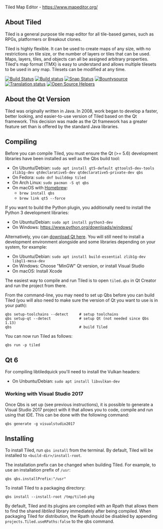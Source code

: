 Tiled Map Editor - https://www.mapeditor.org/

About Tiled
-------------------------------------------------------------------------------

Tiled is a general purpose tile map editor for all tile-based games, such as
RPGs, platformers or Breakout clones.

Tiled is highly flexible. It can be used to create maps of any size, with no
restrictions on tile size, or the number of layers or tiles that can be used.
Maps, layers, tiles, and objects can all be assigned arbitrary properties.
Tiled's map format (TMX) is easy to understand and allows multiple tilesets to
be used in any map. Tilesets can be modified at any time.

[![Build Status](https://travis-ci.org/bjorn/tiled.svg?branch=master)](https://travis-ci.org/bjorn/tiled)
[![Build status](https://ci.appveyor.com/api/projects/status/ceb79jn5cf99y3qd/branch/master?svg=true)](https://ci.appveyor.com/project/bjorn/tiled/branch/master)
[![Snap Status](https://build.snapcraft.io/badge/bjorn/tiled.svg)](https://build.snapcraft.io/user/bjorn/tiled)
[![Bountysource](https://www.bountysource.com/badge/tracker?tracker_id=52019)](https://www.bountysource.com/trackers/52019-tiled?utm_source=52019&utm_medium=shield&utm_campaign=TRACKER_BADGE)
[![Translation status](https://hosted.weblate.org/widgets/tiled/-/shields-badge.svg)](https://hosted.weblate.org/engage/tiled/?utm_source=widget)
[![Open Source Helpers](https://www.codetriage.com/bjorn/tiled/badges/users.svg)](https://www.codetriage.com/bjorn/tiled)

About the Qt Version
-------------------------------------------------------------------------------

Tiled was originally written in Java. In 2008, work began to develop a faster,
better looking, and easier-to-use version of Tiled based on the Qt framework.
This decision was made as the Qt framework has a greater feature set than is
offered by the standard Java libraries.


Compiling
-------------------------------------------------------------------------------

Before you can compile Tiled, you must ensure the Qt (>= 5.6) development
libraries have been installed as well as the Qbs build tool:

* On Ubuntu/Debian: `sudo apt install qt5-default qttools5-dev-tools zlib1g-dev qtdeclarative5-dev qtdeclarative5-private-dev qbs`
* On Fedora:        `sudo dnf builddep tiled`
* On Arch Linux:    `sudo pacman -S qt qbs`
* On macOS with [Homebrew](https://brew.sh/):
  + `brew install qbs`
  + `brew link qt5 --force`

If you want to build the Python plugin, you additionally need to install the
Python 3 development libraries:

* On Ubuntu/Debian: `sudo apt install python3-dev`
* On Windows: https://www.python.org/downloads/windows/

Alternatively, you can [download Qt here](https://www.qt.io/download-qt-installer).
You will still need to install a development environment alongside and some
libraries depending on your system, for example:

* On Ubuntu/Debian: `sudo apt install build-essential zlib1g-dev libgl1-mesa-dev`
* On Windows:       Choose "MinGW" Qt version, or install Visual Studio
* On macOS:         Install Xcode

The easiest way to compile and run Tiled is to open `tiled.qbs` in Qt Creator
and run the project from there.

From the command-line, you may need to set up Qbs before you can build Tiled
(you will also need to make sure the version of Qt you want to use is in your
path):

    qbs setup-toolchains --detect     # setup toolchains
    qbs setup-qt --detect             # setup Qt (not needed since Qbs 1.13)
    qbs                               # build Tiled

You can now run Tiled as follows:

    qbs run -p tiled

Qt 6
-------------------------------------------------------------------------------

For compiling libtiledquick you'll need to install the Vulkan headers:

* On Unbuntu/Debian: `sudo apt install libvulkan-dev`

### Working with Visual Studio 2017

Once Qbs is set up (see previous instructions), it is possible to generate a
Visual Studio 2017 project with it that allows you to code, compile and run
using that IDE. This can be done with the following command:

    qbs generate -g visualstudio2017

Installing
-------------------------------------------------------------------------------

To install Tiled, run `qbs install` from the terminal. By default, Tiled will
be installed to `<build-dir>/install-root`.

The installation prefix can be changed when building Tiled. For example, to use
an installation prefix of  `/usr`:

    qbs qbs.installPrefix:"/usr"

To install Tiled to a packaging directory:

    qbs install --install-root /tmp/tiled-pkg

By default, Tiled and its plugins are compiled with an Rpath that allows them
to find the shared *libtiled* library immediately after being compiled. When
packaging Tiled for distribution, the Rpath should be disabled by appending
`projects.Tiled.useRPaths:false` to the qbs command.
